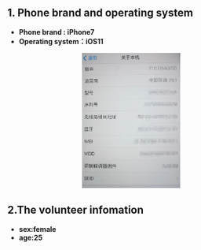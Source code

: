 ## 1. Phone brand and operating system
* **Phone brand : iPhone7**
*  **Operating system：iOS11**
<p align = "center">  
<img src="./The%20branch%20and%20system%20of%20the%20mobile%20phone.jpg"  style="width:200px" />
</p>

## 2.The volunteer infomation
* **sex:female**
* **age:25**
